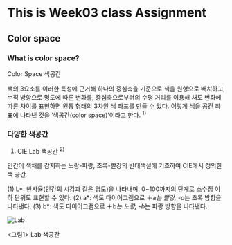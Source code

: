 # This is Week03 class Assignment
## Color space
### What is color space?
Color Space 색공간

색의 3요소를 이러한 특성에 근거해 하나의 중심축을 기준으로 색을 원형으로 배치하고, 수직 방향으로 명도에 따른 변화를, 중심축으로부터의 수평 거리를 이용해 채도 변화에 따른 차이를 표현하면 원통 형태의 3차원 색 좌표를 만들 수 있다. 이렇게 색을 공간 좌표에 나타낸 것을 ‘색공간(color space)’이라고 한다.  <sup>1)</sup>

### 다양한 색공간 

1. CIE Lab 색공간 <sup>2)</sup>

인간이 색채를 감지하는 노랑-파랑, 초록-빨강의 반대색설에 기초하여 CIE에서 정의한 색 공간.

(1) L*: 반사율(인간의 시감과 같은 명도)을 나타내며, 0~100까지의 단계로 소수점 이하 단위도 표현할 수 있다.
(2) a*: 색도 다이어그램으로 ＋a*는 빨강, -a*는 초록 방향을 나타낸다.
(3) b*: 색도 다이어그램으로 ＋b*는 노랑, -b*는 파랑 방향을 나타낸다.

![Lab](https://user-images.githubusercontent.com/70870803/94282167-77480600-ff8a-11ea-80a2-335958d600d2.jpg)

<그림1> Lab 색공간
